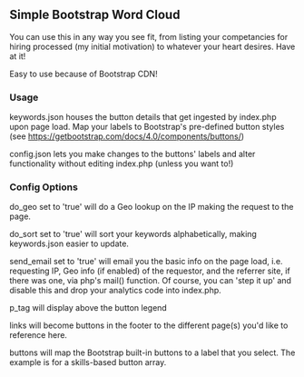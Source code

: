 ## Simple Bootstrap Word Cloud ##

You can use this in any way you see fit, from listing your competancies for hiring processed (my initial motivation) to whatever your heart desires.  Have at it!

Easy to use because of Bootstrap CDN!

### Usage ###

keywords.json houses the button details that get ingested by index.php upon page load.  Map your labels to Bootstrap's pre-defined button styles (see https://getbootstrap.com/docs/4.0/components/buttons/)

config.json lets you make changes to the buttons' labels and alter functionality without editing index.php (unless you want to!)

### Config Options ###

do_geo set to 'true' will do a Geo lookup on the IP making the request to the page.

do_sort set to 'true' will sort your keywords alphabetically, making keywords.json easier to update.

send_email set to 'true' will email you the basic info on the page load, i.e. requesting IP, Geo info (if enabled) of the requestor, and the referrer site, if there was one, via php's mail() function.  Of course, you can 'step it up' and disable this and drop your analytics code into index.php.

p_tag will display above the button legend

links will become buttons in the footer to the different page(s) you'd like to reference here.

buttons will map the Bootstrap built-in buttons to a label that you select.  The example is for a skills-based button array.
